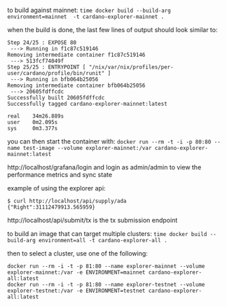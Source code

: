 to build against mainnet:
`time docker build --build-arg environment=mainnet  -t cardano-explorer-mainnet .`

when the build is done, the last few lines of output should look similar to:
```
Step 24/25 : EXPOSE 80
 ---> Running in f1c87c519146
Removing intermediate container f1c87c519146
 ---> 513fcf74049f
Step 25/25 : ENTRYPOINT [ "/nix/var/nix/profiles/per-user/cardano/profile/bin/runit" ]
 ---> Running in bfb064b25056
Removing intermediate container bfb064b25056
 ---> 20605fdffcdc
Successfully built 20605fdffcdc
Successfully tagged cardano-explorer-mainnet:latest

real    34m26.889s
user    0m2.095s
sys     0m3.377s
```

you can then start the container with: `docker run --rm -t -i -p 80:80 --name test-image --volume explorer-mainnet:/var cardano-explorer-mainnet:latest`

http://localhost/grafana/login and login as admin/admin to view the performance metrics and sync state

example of using the explorer api:
```
$ curl http://localhost/api/supply/ada
{"Right":31112479913.565959}
```

http://localhost/api/submit/tx is the tx submission endpoint


to build an image that can target multiple clusters:
`time docker build --build-arg environment=all -t cardano-explorer-all .`

then to select a cluster, use one of the following:
```
docker run --rm -i -t -p 81:80 --name explorer-mainnet --volume explorer-mainnet:/var -e ENVIRONMENT=mainnet cardano-explorer-all:latest
docker run --rm -i -t -p 81:80 --name explorer-testnet --volume explorer-testnet:/var -e ENVIRONMENT=testnet cardano-explorer-all:latest
```
